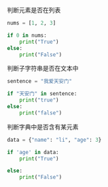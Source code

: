 
判断元素是否在列表

```python
nums = [1, 2, 3]

if 0 in nums:
    print("True")
else:
    print("False")
```

判断子字符串是否在文本中

```python
sentence = "我爱天安门"

if "天安门" in sentence:
    print("true")
else:
    print("false")
```

判断字典中是否含有某元素

```python
data = {"name": "li", "age": 3}

if 'age' in data:
    print("True")

else:
    print("False")
```



